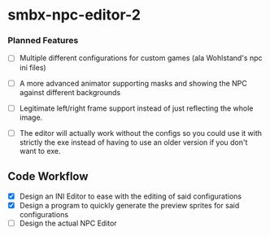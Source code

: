 smbx-npc-editor-2
=================

### Planned Features


- [ ] Multiple different configurations for custom games (ala Wohlstand's npc ini files)
- [ ] A more advanced animator supporting masks and showing the NPC against different backgrounds
- [ ] Legitimate left/right frame support instead of just reflecting the whole image.
- [ ] The editor will actually work without the configs so you could use it with strictly the exe instead of having to use an older version if you don't want to exe.


## Code Workflow

- [x] Design an INI Editor to ease with the editing of said configurations
- [x] Design a program to quickly generate the preview sprites for said configurations
- [ ] Design the actual NPC Editor
